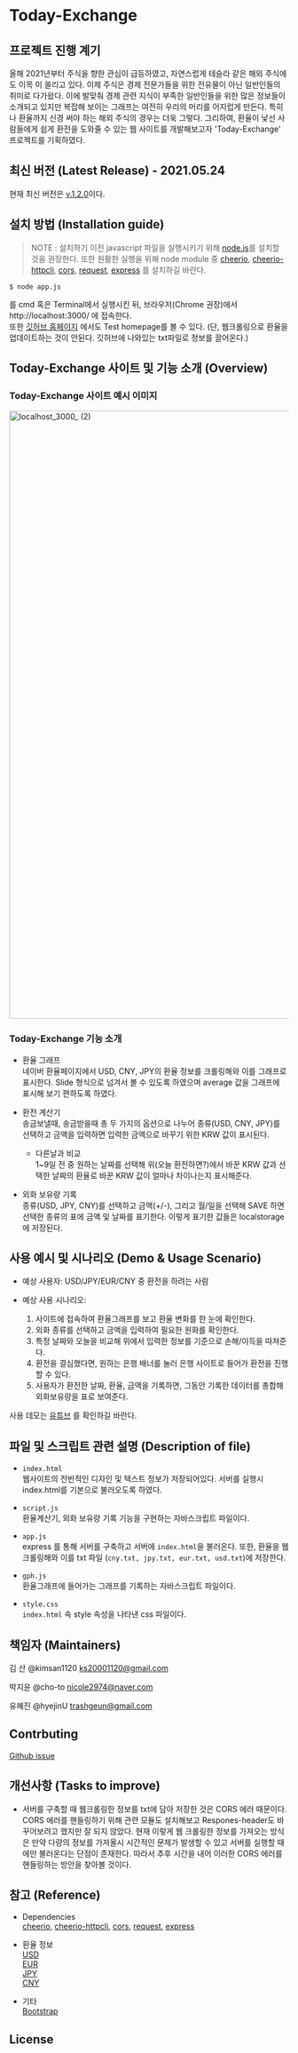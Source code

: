 # Today-Exchange

## 프로젝트 진행 계기 

 올해 2021년부터 주식을 향한 관심이 급등하였고, 자연스럽게 테슬라 같은 해외 주식에도 이목
이 쏠리고 있다. 이제 주식은 경제 전문가들을 위한 전유물이 아닌 일반인들의 취미로 다가왔다. 
이에 발맞춰 경제 관련 지식이 부족한 일반인들을 위한 많은 정보들이 소개되고 있지만 복잡해
보이는 그래프는 여전히 우리의 머리를 어지럽게 만든다. 특히나 환율까지 신경 써야 하는 해외
주식의 경우는 더욱 그렇다. 그리하여, 환율이 낯선 사람들에게 쉽게 환전을 도와줄 수 있는 웹 사이트를 개발해보고자 'Today-Exchange' 프로젝트를 기획하였다. 

## 최신 버전 (Latest Release) - 2021.05.24

현재 최신 버전은 [v.1.2.0](https://github.com/hyejinU/today-exchange/releases)이다.


## 설치 방법 (Installation guide)

> NOTE : 설치하기 이전 javascript 파일을 실행시키기 위해 [node.js](https://nodejs.org/en/)를 설치할 것을 권장한다. 또한 원활한 실행을 위해 node module 중 [cheerio](https://www.npmjs.com/package/cheerio), [cheerio-httpcli](https://www.npmjs.com/package/cheerio-httpcli), [cors](https://www.npmjs.com/package/cors), [request](https://www.npmjs.com/package/request), [express](https://www.npmjs.com/package/express) 를 설치하길 바란다.

```
$ node app.js
```
를 cmd 혹은 Terminal에서 실행시킨 뒤, 브라우저(Chrome 권장)에서 http://localhost:3000/ 에 접속한다.   
또한 [깃허브 홈페이지](https://hyejinu.github.io/today-exchange/) 에서도 Test homepage를 볼 수 있다. (단, 웹크롤링으로 환율을 업데이트하는 것이 안된다. 깃허브에 나와있는 txt파일로 정보를 끌어온다.)


## Today-Exchange 사이트 및 기능 소개 (Overview)

### Today-Exchange 사이트 예시 이미지

<img width="1095" alt="localhost_3000_ (2)" src="https://user-images.githubusercontent.com/80032256/119377079-a7050480-bcf7-11eb-9117-efeefc07c962.png">


### Today-Exchange 기능 소개   
  
- 환율 그래프    
 네이버 환율페이지에서 USD, CNY, JPY의 환율 정보를 크롤링해와 이를 그래프로 표시한다. Slide 형식으로 넘겨서 볼 수 있도록 하였으며 average 값을 그래프에 표시해 보기 편하도록 하였다.
   
- 환전 계산기       
송금보낼때, 송금받을때 총 두 가지의 옵션으로 나누어 종류(USD, CNY, JPY)를 선택하고 금액을 입력하면 입력한 금액으로 바꾸기 위한 KRW 값이 표시된다.
  - 다른날과 비교    
   1~9일 전 중 원하는 날짜를 선택해 위(오늘 환전하면?)에서 바꾼 KRW 값과 선택한 날짜의 환율로 바꾼 KRW 값이 얼마나 차이나는지 표시해준다.  
    
- 외화 보유량 기록   
종류(USD, JPY, CNY)를 선택하고 금액(+/-), 그리고 월/일을 선택해 SAVE 하면 선택한 종류의 표에 금액 및 날짜를 표기한다. 이렇게 표기한 값들은 localstorage에 저장된다.



## 사용 예시 및 시나리오 (Demo & Usage Scenario)

- 예상 사용자: USD/JPY/EUR/CNY 중 환전을 하려는 사람

- 예상 사용 시나리오:    
  1. 사이트에 접속하여 환율그래프를 보고 환율 변화를 한 눈에 확인한다.    
  2. 외화 종류를 선택하고 금액을 입력하여 필요한 원화를 확인한다.   
  3. 특정 날짜와 오늘을 비교해 위에서 입력한 정보를 기준으로 손해/이득을 따져준다.   
  4. 환전을 결심했다면, 원하는 은행 배너를 눌러 은행 사이트로 들어가 환전을 진행할 수 있다.    
  5. 사용자가 환전한 날짜, 환율, 금액을 기록하면, 그동안 기록한 데이터를 총합해 외화보유량을
표로 보여준다.

사용 데모는 [유튜브](https://youtu.be/06LmnSUSd_M) 를 확인하길 바란다.

## 파일 및 스크립트 관련 설명 (Description of file)

- `index.html`     
  웹사이트의 전반적인 디자인 및 텍스트 정보가 저장되어있다. 서버를 실행시 index.html를 기본으로 불러오도록 하였다.

- `script.js`     
  환율계산기, 외화 보유량 기록 기능을 구현하는 자바스크립트 파일이다.

- `app.js`   
  express 를 통해 서버를 구축하고 서버에 `index.html`을 불러온다. 또한, 환율을 웹크롤링해와 이를 txt 파일 (`cny.txt, jpy.txt, eur.txt, usd.txt`)에 저장한다.

- `gph.js`     
  환율그래프에 들어가는 그래프를 기록하는 자바스크립트 파일이다. 

- `style.css`    
  `index.html` 속 style 속성을 나타낸 css 파일이다. 

## 책임자 (Maintainers)

김 산 @kimsan1120  ks20001120@gmail.com

박지윤 @cho-to nicole2974@naver.com

유혜진 @hyejinU trashgeun@gmail.com


## Contrbuting

[Github issue](https://github.com/hyejinU/today-exchange/issues)

## 개선사항 (Tasks to improve)

- 서버를 구축할 때 웹크롤링한 정보를 txt에 담아 저장한 것은 CORS 에러 때문이다. CORS 에러를 핸들링하기 위해 관련 모듈도 설치해보고 Respones-header도 바꾸어보려고 했지만 잘 되지 않았다. 현재 이렇게 웹 크롤링한 정보를 가져오는 방식은 만약 다량의 정보를 가져올시 시간적인 문제가 발생할 수 있고 서버를 실행할 때에만 불러온다는 단점이 존재한다. 따라서 추후 시간을 내어 이러한 CORS 에러를 핸들링하는 방안을 찾아볼 것이다.





## 참고 (Reference)

- Dependencies    
[cheerio](https://www.npmjs.com/package/cheerio), [cheerio-httpcli](https://www.npmjs.com/package/cheerio-httpcli), [cors](https://www.npmjs.com/package/cors), [request](https://www.npmjs.com/package/request), [express](https://www.npmjs.com/package/express)

- 환율 정보   
[USD](https://finance.naver.com/marketindex/exchangeDailyQuote.nhn?marketindexCd=FX_USDKRW)   
[EUR](https://finance.naver.com/marketindex/exchangeDailyQuote.nhn?marketindexCd=FX_EURKRW)   
[JPY](https://finance.naver.com/marketindex/exchangeDailyQuote.nhn?marketindexCd=FX_JPYKRW)   
[CNY](https://finance.naver.com/marketindex/exchangeDailyQuote.nhn?marketindexCd=FX_CNYKRW)

- 기타   
[Bootstrap](https://getbootstrap.com/)


## License



